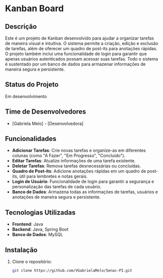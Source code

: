 # Kanban Board

## Descrição

Este é um projeto de Kanban desenvolvido para ajudar a organizar tarefas de maneira visual e intuitiva. O sistema permite a criação, edição e exclusão de tarefas, além de oferecer um quadro de post-its para anotações rápidas. O projeto também inclui uma funcionalidade de login para garantir que apenas usuários autenticados possam acessar suas tarefas. Todo o sistema é sustentado por um banco de dados para armazenar informações de maneira segura e persistente.

## Status do Projeto

Em desenvolvimento

## Time de Desenvolvedores

- [Gabriela Melo] - [Desenvolvedora]

## Funcionalidades

- **Adicionar Tarefas**: Crie novas tarefas e organize-as em diferentes colunas (como "A Fazer", "Em Progresso", "Concluído").
- **Editar Tarefas**: Atualize informações de uma tarefa existente.
- **Deletar Tarefas**: Remova tarefas desnecessárias ou concluídas.
- **Quadro de Post-its**: Adicione anotações rápidas em um quadro de post-its, útil para lembretes e notas gerais.
- **Login de Usuário**: Funcionalidade de login para garantir a segurança e personalização das tarefas de cada usuário.
- **Banco de Dados**: Armazena todas as informações de tarefas, usuários e anotações de maneira segura e persistente.

## Tecnologias Utilizadas

- **Frontend**: Java
- **Backend**: Java, Spring Boot
- **Banco de Dados**: MySQL

## Instalação

1. Clone o repositório:
   ```bash
   git clone https://github.com/VGabrielaMelo/Senac-PI.git
